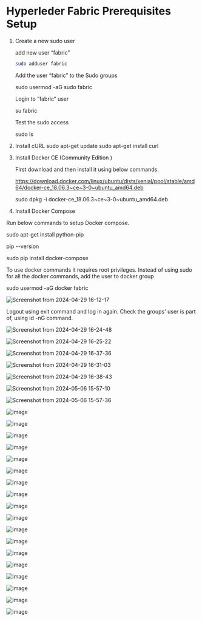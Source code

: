 # Hyperleder Fabric Prerequisites Setup

1) Create a new sudo user
   
   add new user “fabric”
   
   ``` bash
   sudo adduser fabric
   ```
   
   Add the user “fabric” to the Sudo groups
   
   sudo usermod -aG sudo fabric
   
   Login to “fabric” user
   
   su fabric

   Test the sudo access

   sudo ls


2) Install cURL
   sudo apt-get update
   sudo apt-get install curl

3) Install Docker CE (Community Edition )

   First download and then install it using below commands.
 
   https://download.docker.com/linux/ubuntu/dists/xenial/pool/stable/amd64/docker-ce_18.06.3~ce~3-0~ubuntu_amd64.deb
 
   sudo dpkg -i docker-ce_18.06.3~ce~3-0~ubuntu_amd64.deb

4) Install Docker Compose

  Run below commands to setup Docker compose.
 
   sudo apt-get install python-pip
 
   pip --version
 
   sudo pip install docker-compose



  To use docker commands it requires root privileges. Instead of using sudo for all the docker commands, add the user to docker group
  
  sudo usermod -aG docker fabric
  
   
![Screenshot from 2024-04-29 16-12-17](https://github.com/RupeshKumar4511/Hyperledger-Project/assets/149661006/4bbd2273-c717-4d69-866f-b999fce32bc9)

 Logout using exit command and log in again. Check the groups' user is part of, using id -nG command.
 
![Screenshot from 2024-04-29 16-24-48](https://github.com/RupeshKumar4511/Hyperledger-Project/assets/149661006/6aad260b-29a2-42e1-991f-14ed83e836cf)


![Screenshot from 2024-04-29 16-25-22](https://github.com/RupeshKumar4511/Hyperledger-Project/assets/149661006/a472e4f7-2b5f-4916-a599-bb54b7b4b8a4)


![Screenshot from 2024-04-29 16-37-36](https://github.com/RupeshKumar4511/Hyperledger-Project/assets/149661006/cd29a0f9-ad8d-40d0-b58e-44c424d1de05)


![Screenshot from 2024-04-29 16-31-03](https://github.com/RupeshKumar4511/Hyperledger-Project/assets/149661006/9ac11685-78cd-4b57-b2e5-b48208548325)


![Screenshot from 2024-04-29 16-38-43](https://github.com/RupeshKumar4511/Hyperledger-Project/assets/149661006/c16b26ea-6f61-422b-b422-3ac8bd137437)


![Screenshot from 2024-05-06 15-57-10](https://github.com/RupeshKumar4511/Hyperledger-Project/assets/149661006/c0363df4-ef5a-4fa1-9037-8ffd57551594)

![Screenshot from 2024-05-06 15-57-36](https://github.com/RupeshKumar4511/Hyperledger-Project/assets/149661006/f49c5f82-ef25-4f4e-9cd5-c633917f0c03)


![image](https://github.com/RupeshKumar4511/Hyperledger-Project/assets/149661006/3fefffa6-3559-4e51-90b6-3845286e847b)

![image](https://github.com/RupeshKumar4511/Hyperledger-Project/assets/149661006/72c53f39-2e09-4f12-bd04-c0d2d12b79e6)

![image](https://github.com/RupeshKumar4511/Hyperledger-Project/assets/149661006/433cac18-83c2-4442-8550-a2a10b9e84ca)

![image](https://github.com/RupeshKumar4511/Hyperledger-Project/assets/149661006/f699aaa9-6646-4c0f-bda4-4a4248684a52)

![image](https://github.com/RupeshKumar4511/Hyperledger-Project/assets/149661006/1afbf792-6e55-4f6d-a739-102807dc9f2f)

![image](https://github.com/RupeshKumar4511/Hyperledger-Project/assets/149661006/c66efc22-fdd5-4e32-991d-18a636a2c8af)

![image](https://github.com/RupeshKumar4511/Hyperledger-Project/assets/149661006/07149bc1-1c70-49bc-9aa8-90acf5dcae93)


![image](https://github.com/RupeshKumar4511/Hyperledger-Project/assets/149661006/71ca972f-67d3-41a2-9e5a-1c21dd9ce366)


![image](https://github.com/RupeshKumar4511/Hyperledger-Project/assets/149661006/eae71048-149b-4d91-a0e2-ad91f33e7d9c)



![image](https://github.com/RupeshKumar4511/Hyperledger-Project/assets/149661006/85a5207f-2703-4506-84a8-b4fadfb382b5)



![image](https://github.com/RupeshKumar4511/Hyperledger-Project/assets/149661006/f62fdadf-d67e-4c08-8c0f-bf213b94ebed)

![image](https://github.com/RupeshKumar4511/Hyperledger-Project/assets/149661006/598c3fda-e647-4c86-aaa4-81c53e78ecbc)


![image](https://github.com/RupeshKumar4511/Hyperledger-Project/assets/149661006/77cbd3a1-fd70-4cc8-94d1-052dc67675fd)


![image](https://github.com/RupeshKumar4511/Hyperledger-Project/assets/149661006/66fb0d6e-40f0-4251-97dc-5b753bfe3f9c)

![image](https://github.com/RupeshKumar4511/Hyperledger-Project/assets/149661006/9df332b5-1581-48fc-be39-9a606985df7a)


![image](https://github.com/RupeshKumar4511/Hyperledger-Project/assets/149661006/aad1e4e4-4e77-4f04-9bee-9a169bfb92b9)


![image](https://github.com/RupeshKumar4511/Hyperledger-Project/assets/149661006/1ce58d02-400b-42e7-9603-a27c73570bc3)


![image](https://github.com/RupeshKumar4511/Hyperledger-Project/assets/149661006/8657d090-9d09-424e-b1dd-92a2d5d71b1d)




